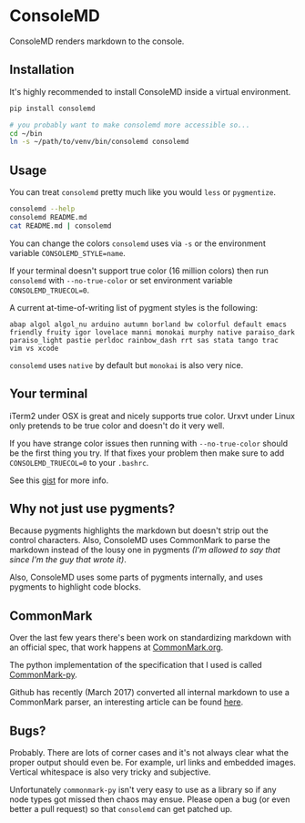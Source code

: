 # ConsoleMD

ConsoleMD renders markdown to the console.

## Installation

It's highly recommended to install ConsoleMD inside a virtual environment.

```bash
pip install consolemd

# you probably want to make consolemd more accessible so...
cd ~/bin
ln -s ~/path/to/venv/bin/consolemd consolemd
```

## Usage

You can treat `consolemd` pretty much like you would `less` or `pygmentize`.

```bash
consolemd --help
consolemd README.md
cat README.md | consolemd
```

You can change the colors `consolemd` uses via `-s` or the environment
variable `CONSOLEMD_STYLE=name`.

If your terminal doesn't support true color (16 million colors) then
run `consolemd` with `--no-true-color` or set environment variable
`CONSOLEMD_TRUECOL=0`.

A current at-time-of-writing list of pygment styles is the following:

```text
abap algol algol_nu arduino autumn borland bw colorful default emacs
friendly fruity igor lovelace manni monokai murphy native paraiso_dark
paraiso_light pastie perldoc rainbow_dash rrt sas stata tango trac
vim vs xcode
```

`consolemd` uses `native` by default but `monokai` is also very nice.

## Your terminal

iTerm2 under OSX is great and nicely supports true color. Urxvt under
Linux only pretends to be true color and doesn't do it very well.

If you have strange color issues then running with `--no-true-color`
should be the first thing you try. If that fixes your problem then
make sure to add `CONSOLEMD_TRUECOL=0` to your `.bashrc`.

See this [gist](https://gist.github.com/XVilka/8346728) for more info.

## Why not just use pygments?

Because pygments highlights the markdown but doesn't strip out
the control characters. Also, ConsoleMD uses CommonMark to parse
the markdown instead of the lousy one in pygments _(I'm allowed to
say that since I'm the guy that wrote it)_.

Also, ConsoleMD uses some parts of pygments internally, and uses
pygments to highlight code blocks.

## CommonMark

Over the last few years there's been work on standardizing
markdown with an official spec, that work happens at
[CommonMark.org](http://commonmark.org/).

The python implementation of the specification that I used is
called [CommonMark-py](https://github.com/rtfd/CommonMark-py).

Github has recently (March 2017) converted all internal markdown
to use a CommonMark parser, an interesting article can be found
[here](https://githubengineering.com/a-formal-spec-for-github-markdown/).

## Bugs?

Probably. There are lots of corner cases and it's not always clear what
the proper output should even be. For example, url links and embedded
images. Vertical whitespace is also very tricky and subjective.

Unfortunately `commonmark-py` isn't very easy to use as a library so if
any node types got missed then chaos may ensue. Please open a bug (or even
better a pull request) so that `consolemd` can get patched up.
